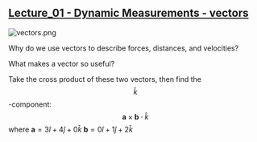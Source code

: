## [Lecture_01 - Dynamic Measurements - vectors](https://youtu.be/UhXIGnef_ug)
![vectors.png](https://campuspro-uploads.s3.us-west-2.amazonaws.com/2f97aca3-fc59-4d60-903d-2957cdab1812/e0d34c93-f7f5-495c-8208-04b6658849e9/vectors.png)

Why do we use vectors to describe forces, distances, and velocities?

What makes a vector so useful?

Take the cross product of these two vectors, then find the $$\hat{k}$$-component:
$$\mathbf{a}\times\mathbf{b}\cdot\hat{k}$$
where
$\mathbf{a} = 3\hat{i} +4\hat{j}+0\hat{k}$
$\mathbf{b} = 0\hat{i} +1\hat{j}+2\hat{k}$

